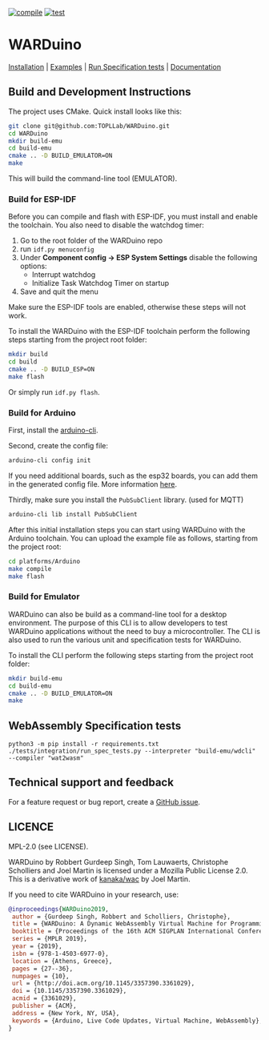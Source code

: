 [![compile](https://github.com/TOPLLab/WARDuino/actions/workflows/compile.yml/badge.svg)](https://github.com/TOPLLab/WARDuino/actions/workflows/compile.yml)
[![test](https://github.com/TOPLLab/WARDuino/actions/workflows/test.yaml/badge.svg)](https://github.com/TOPLLab/WARDuino/actions/workflows/test.yaml)

# WARDuino

[Installation](./README.md#build-and-development-instructions) | [Examples](./examples/README.md) | [Run Specification tests](./README.md#webassembly-specification-tests) | [Documentation](./documentation/)

## Build and Development Instructions

The project uses CMake. Quick install looks like this:

```bash
git clone git@github.com:TOPLLab/WARDuino.git
cd WARDuino
mkdir build-emu
cd build-emu
cmake .. -D BUILD_EMULATOR=ON
make
```

This will build the command-line tool (EMULATOR).

### Build for ESP-IDF

Before you can compile and flash with ESP-IDF, you must install and enable the toolchain.
You also need to disable the watchdog timer:

1. Go to the root folder of the WARDuino repo
2. run `idf.py menuconfig`
3. Under **Component config → ESP System Settings** disable the following options:
   - Interrupt watchdog
   - Initialize Task Watchdog Timer on startup
4. Save and quit the menu

Make sure the ESP-IDF tools are enabled, otherwise these steps will not work.

To install the WARDuino with the ESP-IDF toolchain perform the following steps starting from the project root folder:

```bash
mkdir build
cd build
cmake .. -D BUILD_ESP=ON
make flash
```

Or simply run `idf.py flash`.

### Build for Arduino

First, install the [arduino-cli](https://arduino.github.io/arduino-cli/0.21/installation/).

Second, create the config file:

```bash
arduino-cli config init
```

If you need additional boards, such as the esp32 boards, you can add them in the generated config file. More information [here](https://arduino.github.io/arduino-cli/0.21/getting-started/).

Thirdly, make sure you install the `PubSubClient` library. (used for MQTT)

```bash
arduino-cli lib install PubSubClient
```

After this initial installation steps you can start using WARDuino with the Arduino toolchain.
You can upload the example file as follows, starting from the project root:

```bash
cd platforms/Arduino
make compile
make flash
```

### Build for Emulator

WARDuino can also be build as a command-line tool for a desktop environment.
The purpose of this CLI is to allow developers to test WARDuino applications without the need to buy a microcontroller.
The CLI is also used to run the various unit and specification tests for WARDuino.

To install the CLI perform the following steps starting from the project root folder:

```bash
mkdir build-emu
cd build-emu
cmake .. -D BUILD_EMULATOR=ON
make
```

## WebAssembly Specification tests

```shell
python3 -m pip install -r requirements.txt
./tests/integration/run_spec_tests.py --interpreter "build-emu/wdcli" --compiler "wat2wasm"
```

## Technical support and feedback

For a feature request or bug report, create a [GitHub issue](https://github.com/TOPLLab/WARDuino/issues).

## LICENCE

MPL-2.0 (see LICENSE).

WARDuino by Robbert Gurdeep Singh, Tom Lauwaerts, Christophe Scholliers and Joel Martin is licensed under a Mozilla Public License 2.0.
This is a derivative work of [kanaka/wac](https://github.com/kanaka/wac) by Joel Martin.

If you need to cite WARDuino in your research, use:

```bibtex
@inproceedings{WARDuino2019,
 author = {Gurdeep Singh, Robbert and Scholliers, Christophe},
 title = {WARDuino: A Dynamic WebAssembly Virtual Machine for Programming Microcontrollers},
 booktitle = {Proceedings of the 16th ACM SIGPLAN International Conference on Managed Programming Languages and Runtimes},
 series = {MPLR 2019},
 year = {2019},
 isbn = {978-1-4503-6977-0},
 location = {Athens, Greece},
 pages = {27--36},
 numpages = {10},
 url = {http://doi.acm.org/10.1145/3357390.3361029},
 doi = {10.1145/3357390.3361029},
 acmid = {3361029},
 publisher = {ACM},
 address = {New York, NY, USA},
 keywords = {Arduino, Live Code Updates, Virtual Machine, WebAssembly},
}
```

